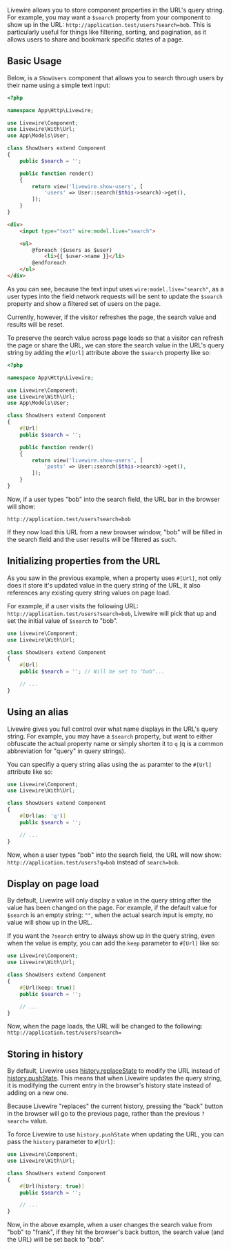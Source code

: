 Livewire allows you to store component properties in the URL's query string. For example, you may want a `$search` property from your component to show up in the URL: `http://application.test/users?search=bob`. This is particularly useful for things like filtering, sorting, and pagination, as it allows users to share and bookmark specific states of a page.

## Basic Usage

Below, is a `ShowUsers` component that allows you to search through users by their name using a simple text input:

```php
<?php

namespace App\Http\Livewire;

use Livewire\Component;
use Livewire\With\Url;
use App\Models\User;

class ShowUsers extend Component
{
    public $search = '';

    public function render()
    {
        return view('livewire.show-users', [
            'users' => User::search($this->search)->get(),
        ]);
    }
}
```

```html
<div>
    <input type="text" wire:model.live="search">

    <ul>
        @foreach ($users as $user)
            <li>{{ $user->name }}</li>
        @endforeach
    </ul>
</div>
```

As you can see, because the text input uses `wire:model.live="search"`, as a user types into the field network requests will be sent to update the `$search` property and show a filtered set of users on the page.

Currently, however, if the visitor refreshes the page, the search value and results will be reset.

To preserve the search value across page loads so that a visitor can refresh the page or share the URL, we can store the search value in the URL's query string by adding the `#[Url]` attribute above the `$search` property like so:

```php
<?php

namespace App\Http\Livewire;

use Livewire\Component;
use Livewire\With\Url;
use App\Models\User;

class ShowUsers extend Component
{
    #[Url]
    public $search = '';

    public function render()
    {
        return view('livewire.show-users', [
            'posts' => User::search($this->search)->get(),
        ]);
    }
}
```

Now, if a user types "bob" into the search field, the URL bar in the browser will show:

```
http://application.test/users?search=bob
```

If they now load this URL from a new browser window, "bob" will be filled in the search field and the user results will be filtered as such.

## Initializing properties from the URL

As you saw in the previous example, when a property uses `#[Url]`, not only does it store it's updated value in the query string of the URL, it also references any existing query string values on page load.

For example, if a user visits the following URL: `http://application.test/users?search=bob`, Livewire will pick that up and set the initial value of `$search`  to "bob".

```php
use Livewire\Component;
use Livewire\With\Url;

class ShowUsers extend Component
{
    #[Url]
    public $search = ''; // Will be set to "bob"...

    // ...
}
```

## Using an alias

Livewire gives you full control over what name displays in the URL's query string. For example, you may have a `$search` property, but want to either obfuscate the actual property name or simply shorten it to `q` (q is a common abbreviation for "query" in query strings).

You can specifiy a query string alias using the `as` paramter to the `#[Url]` attribute like so:

```php
use Livewire\Component;
use Livewire\With\Url;

class ShowUsers extend Component
{
    #[Url(as: 'q')]
    public $search = '';

    // ...
}
```

Now, when a user types "bob" into the search field, the URL will now show: `http://application.test/users?q=bob` instead of `search=bob`.

## Display on page load

By default, Livewire will only display a value in the query string after the value has been changed on the page. For example, if the default value for `$search` is an empty string: `""`, when the actual search input is empty, no value will show up in the URL.

If you want the `?search` entry to always show up in the query string, even when the value is empty, you can add the `keep` parameter to `#[Url]` like so:

```php
use Livewire\Component;
use Livewire\With\Url;

class ShowUsers extend Component
{
    #[Url(keep: true)]
    public $search = '';

    // ...
}
```

Now, when the page loads, the URL will be changed to the following: `http://application.test/users?search=`

## Storing in history

By default, Livewire uses [history.replaceState](https://developer.mozilla.org/en-US/docs/Web/API/History/replaceState) to modify the URL instead of [history.pushState](https://developer.mozilla.org/en-US/docs/Web/API/History/pushState). This means that when Livewire updates the query string, it is modifying the current entry in the browser's history state instead of adding on a new one.

Because Livewire "replaces" the current history, pressing the "back" button in the browser will go to the previous page, rather than the previous `?search=` value.

To force Livewire to use `history.pushState` when updating the URL, you can pass the `history` parameter to `#[Url]`:

```php
use Livewire\Component;
use Livewire\With\Url;

class ShowUsers extend Component
{
    #[Url(history: true)]
    public $search = '';

    // ...
}
```

Now, in the above example, when a user changes the search value from "bob" to "frank", if they hit the browser's back button, the search value (and the URL) will be set back to "bob".






